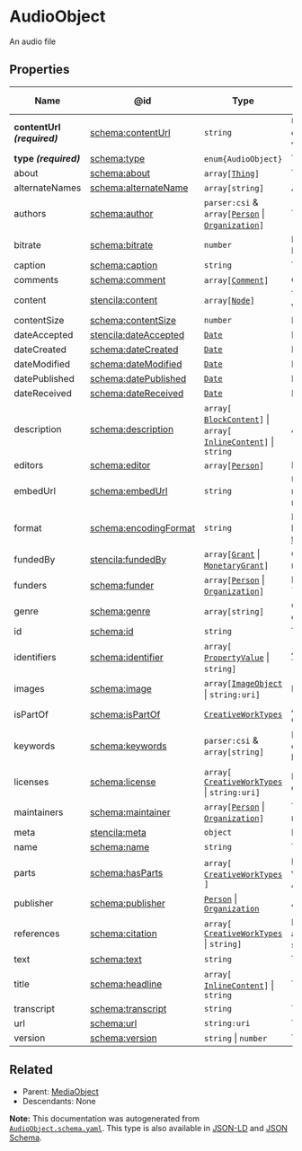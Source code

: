 # AudioObject

An audio file

## Properties

| Name                        | @id                                                                   | Type                                                                                                               | Description                                                                                                              | Inherited from                    |
| --------------------------- | --------------------------------------------------------------------- | ------------------------------------------------------------------------------------------------------------------ | ------------------------------------------------------------------------------------------------------------------------ | --------------------------------- |
| **contentUrl _(required)_** | [schema:contentUrl](https://schema.org/contentUrl)                    | `string`                                                                                                           | URL for the actual bytes of the media object, for example the image file or video file.                                  | [MediaObject](./MediaObject.md)   |
| **type _(required)_**       | [schema:type](https://schema.org/type)                                | `enum{`​`AudioObject`​`}`                                                                                          | The name of the type.                                                                                                    | [Entity](./Entity.md)             |
| about                       | [schema:about](https://schema.org/about)                              | `array[`​[`Thing`](./Thing.md)​`]`                                                                                 | The subject matter of the content.                                                                                       | [CreativeWork](./CreativeWork.md) |
| alternateNames              | [schema:alternateName](https://schema.org/alternateName)              | `array[`​`string`​`]`                                                                                              | Alternate names (aliases) for the item.                                                                                  | [Thing](./Thing.md)               |
| authors                     | [schema:author](https://schema.org/author)                            | `parser:csi` & `array[`​[`Person`](./Person.md) \| [`Organization`](./Organization.md)​`]`                         | The authors of this creative work.                                                                                       | [CreativeWork](./CreativeWork.md) |
| bitrate                     | [schema:bitrate](https://schema.org/bitrate)                          | `number`                                                                                                           | Bitrate in megabits per second (Mbit/s, Mb/s, Mbps).                                                                     | [MediaObject](./MediaObject.md)   |
| caption                     | [schema:caption](https://schema.org/caption)                          | `string`                                                                                                           | The caption for this audio recording.                                                                                    | [AudioObject](./AudioObject.md)   |
| comments                    | [schema:comment](https://schema.org/comment)                          | `array[`​[`Comment`](./Comment.md)​`]`                                                                             | Comments about this creative work.                                                                                       | [CreativeWork](./CreativeWork.md) |
| content                     | [stencila:content](https://schema.stenci.la/content.jsonld)           | `array[`​[`Node`](./Node.md)​`]`                                                                                   | The structured content of this creative work c.f. property \`text\`.                                                     | [CreativeWork](./CreativeWork.md) |
| contentSize                 | [schema:contentSize](https://schema.org/contentSize)                  | `number`                                                                                                           | File size in megabits (Mbit, Mb).                                                                                        | [MediaObject](./MediaObject.md)   |
| dateAccepted                | [stencila:dateAccepted](https://schema.stenci.la/dateAccepted.jsonld) | [`Date`](./Date.md)                                                                                                | Date/time of acceptance.                                                                                                 | [CreativeWork](./CreativeWork.md) |
| dateCreated                 | [schema:dateCreated](https://schema.org/dateCreated)                  | [`Date`](./Date.md)                                                                                                | Date/time of creation.                                                                                                   | [CreativeWork](./CreativeWork.md) |
| dateModified                | [schema:dateModified](https://schema.org/dateModified)                | [`Date`](./Date.md)                                                                                                | Date/time of most recent modification.                                                                                   | [CreativeWork](./CreativeWork.md) |
| datePublished               | [schema:datePublished](https://schema.org/datePublished)              | [`Date`](./Date.md)                                                                                                | Date of first publication.                                                                                               | [CreativeWork](./CreativeWork.md) |
| dateReceived                | [schema:dateReceived](https://schema.org/dateReceived)                | [`Date`](./Date.md)                                                                                                | Date/time that work was received.                                                                                        | [CreativeWork](./CreativeWork.md) |
| description                 | [schema:description](https://schema.org/description)                  | `array[`​[`BlockContent`](./BlockContent.md)​`]` \| `array[`​[`InlineContent`](./InlineContent.md)​`]` \| `string` | A description of the item.                                                                                               | [Thing](./Thing.md)               |
| editors                     | [schema:editor](https://schema.org/editor)                            | `array[`​[`Person`](./Person.md)​`]`                                                                               | People who edited the \`CreativeWork\`.                                                                                  | [CreativeWork](./CreativeWork.md) |
| embedUrl                    | [schema:embedUrl](https://schema.org/embedUrl)                        | `string`                                                                                                           | URL that can be used to embed the media on a web page via a specific media player.                                       | [MediaObject](./MediaObject.md)   |
| format                      | [schema:encodingFormat](https://schema.org/encodingFormat)            | `string`                                                                                                           | Media type (MIME type) as per http&#x3A;//www.iana.org/assignments/media-types/media-types.xhtml.                        | [MediaObject](./MediaObject.md)   |
| fundedBy                    | [stencila:fundedBy](https://schema.stenci.la/fundedBy.jsonld)         | `array[`​[`Grant`](./Grant.md) \| [`MonetaryGrant`](./MonetaryGrant.md)​`]`                                        | Grants that funded the \`CreativeWork\`; reverse of \`fundedItems\`.                                                     | [CreativeWork](./CreativeWork.md) |
| funders                     | [schema:funder](https://schema.org/funder)                            | `array[`​[`Person`](./Person.md) \| [`Organization`](./Organization.md)​`]`                                        | People or organizations that funded the \`CreativeWork\`.                                                                | [CreativeWork](./CreativeWork.md) |
| genre                       | [schema:genre](https://schema.org/genre)                              | `array[`​`string`​`]`                                                                                              | Genre of the creative work, broadcast channel or group.                                                                  | [CreativeWork](./CreativeWork.md) |
| id                          | [schema:id](https://schema.org/id)                                    | `string`                                                                                                           | The identifier for this item.                                                                                            | [Entity](./Entity.md)             |
| identifiers                 | [schema:identifier](https://schema.org/identifier)                    | `array[`​[`PropertyValue`](./PropertyValue.md) \| `string`​`]`                                                     | Any kind of identifier for any kind of Thing.                                                                            | [Thing](./Thing.md)               |
| images                      | [schema:image](https://schema.org/image)                              | `array[`​[`ImageObject`](./ImageObject.md) \| `string:uri`​`]`                                                     | Images of the item.                                                                                                      | [Thing](./Thing.md)               |
| isPartOf                    | [schema:isPartOf](https://schema.org/isPartOf)                        | [`CreativeWorkTypes`](./CreativeWorkTypes.md)                                                                      | An item or other CreativeWork that this CreativeWork is a part of.                                                       | [CreativeWork](./CreativeWork.md) |
| keywords                    | [schema:keywords](https://schema.org/keywords)                        | `parser:csi` & `array[`​`string`​`]`                                                                               | Keywords or tags used to describe this content. Multiple entries in a keywords list are typically delimited by commas.   | [CreativeWork](./CreativeWork.md) |
| licenses                    | [schema:license](https://schema.org/license)                          | `array[`​[`CreativeWorkTypes`](./CreativeWorkTypes.md) \| `string:uri`​`]`                                         | License documents that applies to this content, typically indicated by URL.                                              | [CreativeWork](./CreativeWork.md) |
| maintainers                 | [schema:maintainer](https://schema.org/maintainer)                    | `array[`​[`Person`](./Person.md) \| [`Organization`](./Organization.md)​`]`                                        | The people or organizations who maintain this CreativeWork.                                                              | [CreativeWork](./CreativeWork.md) |
| meta                        | [stencila:meta](https://schema.stenci.la/meta.jsonld)                 | `object`                                                                                                           | Metadata associated with this item.                                                                                      | [Entity](./Entity.md)             |
| name                        | [schema:name](https://schema.org/name)                                | `string`                                                                                                           | The name of the item.                                                                                                    | [Thing](./Thing.md)               |
| parts                       | [schema:hasParts](https://schema.org/hasParts)                        | `array[`​[`CreativeWorkTypes`](./CreativeWorkTypes.md)​`]`                                                         | Elements of the collection which can be a variety of different elements, such as Articles, Datatables, Tables and more.  | [CreativeWork](./CreativeWork.md) |
| publisher                   | [schema:publisher](https://schema.org/publisher)                      | [`Person`](./Person.md) \| [`Organization`](./Organization.md)                                                     | A publisher of the CreativeWork.                                                                                         | [CreativeWork](./CreativeWork.md) |
| references                  | [schema:citation](https://schema.org/citation)                        | `array[`​[`CreativeWorkTypes`](./CreativeWorkTypes.md) \| `string`​`]`                                             | References to other creative works, such as another publication, web page, scholarly article, etc.                       | [CreativeWork](./CreativeWork.md) |
| text                        | [schema:text](https://schema.org/text)                                | `string`                                                                                                           | The textual content of this creative work.                                                                               | [CreativeWork](./CreativeWork.md) |
| title                       | [schema:headline](https://schema.org/headline)                        | `array[`​[`InlineContent`](./InlineContent.md)​`]` \| `string`                                                     | The title of the creative work.                                                                                          | [CreativeWork](./CreativeWork.md) |
| transcript                  | [schema:transcript](https://schema.org/transcript)                    | `string`                                                                                                           | The transcript of this audio recording.                                                                                  | [AudioObject](./AudioObject.md)   |
| url                         | [schema:url](https://schema.org/url)                                  | `string:uri`                                                                                                       | The URL of the item.                                                                                                     | [Thing](./Thing.md)               |
| version                     | [schema:version](https://schema.org/version)                          | `string` \| `number`                                                                                               | The version of the creative work.                                                                                        | [CreativeWork](./CreativeWork.md) |

## Related

-   Parent: [MediaObject](./MediaObject.md)
-   Descendants: None

**Note:** This documentation was autogenerated from [`AudioObject.schema.yaml`](https://github.com/stencila/schema/blob/master/schema/AudioObject.schema.yaml). This type is also available in [JSON-LD](https://schema.org/AudioObject) and [JSON Schema](https://schema.stenci.la/AudioObject.schema.json).
